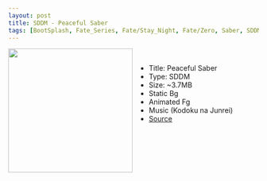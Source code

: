 ```yaml
---
layout: post
title: SDDM - Peaceful Saber
tags: [BootSplash, Fate_Series, Fate/Stay_Night, Fate/Zero, Saber, SDDM, QT, QML]
---
```

<img class="preview_image" height="250px" style="padding-right: 30px;" align="left" src="https://raw.githubusercontent.com/jurassicplayer/Weeb-Themes/master/weeb-sddm-themes/peaceful-saber/screenshot.jpg" />

<br>

- Title: Peaceful Saber
- Type: SDDM
- Size: ~3.7MB
- Static Bg
- Animated Fg
- Music (Kodoku na Junrei)
- [Source](https://github.com/jurassicplayer/Weeb-Themes/tree/master/weeb-sddm-themes/peaceful-saber)
